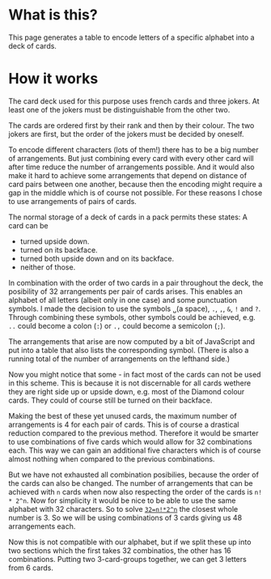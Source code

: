 # What is this?
This page generates a table to encode letters of a specific alphabet into a deck of cards.

# How it works
The card deck used for this purpose uses french cards and three jokers. At least one of the jokers must be distinguishable from the other two.

The cards are ordered first by their rank and then by their colour. The two jokers are first, but the order of the jokers must be decided by oneself.

To encode different characters (lots of them!) there has to be a big number of arrangements. But just combining every card with every other card will after time reduce the number of arrangements possible. And it would also make it hard to achieve some arrangements that depend on distance of card pairs between one another, because then the encoding might require a gap in the middle which is of course not possible. For these reasons I chose to use arrangements of pairs of cards.

The normal storage of a deck of cards in a pack permits these states: A card can be
* turned upside down.
* turned on its backface.
* turned both upside down and on its backface.
* neither of those.

In combination with the order of two cards in a pair throughout the deck, the posibility of 32 arrangements per pair of cards arises. This enables an alphabet of all letters (albeit only in one case) and some punctuation symbols. I made the decision to use the symbols `␣`(a space), `.`, `,`, `&`, `!` and `?`.<br>
Through combining these symbols, other symbols could be achieved, e.g. `..` could become a colon (`:`) or `.,` could become a semicolon (`;`).

The arrangements that arise are now computed by a bit of JavaScript and put into a table that also lists the corresponding symbol. (There is also a running total of the number of arrangements on the lefthand side.)

Now you might notice that some - in fact most of the cards can not be used in this scheme. This is because it is not discernable for all cards wethere they are right side up or upside down, e.g. most of the Diamond colour cards. They could of course still be turned on their backface.

Making the best of these yet unused cards, the maximum number of arrangements is 4 for each pair of cards. This is of course a drastical reduction compared to the previous method. Therefore it would be smarter to use combinations of five cards which would allow for 32 combinations each. This way we can gain an additional five characters which is of course almost nothing when compared to the previous combinations.

But we have not exhausted all combination posibilies, because the order of the cards can also be changed.
The number of arrangements that can be achieved with `n` cards when now also respecting the order of the cards is `n! * 2^n`. Now for simplicity it would be nice to be able to use the same alphabet with 32 characters. So to solve [`32=n!*2^n`](https://www.wolframalpha.com/input/?i=32%3Dn!*2%5En) the closest whole number is 3. So we will be using combinations of 3 cards giving us 48 arrangements each.

Now this is not compatible with our alphabet, but if we split these up into two sections which the first takes 32 combinatios, the other has 16 combinations. Putting two 3-card-groups together, we can get 3 letters from 6 cards.
